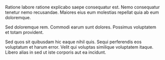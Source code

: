 Ratione labore ratione explicabo saepe consequatur est. Nemo consequatur tenetur nemo recusandae. Maiores eius eum molestias repellat quia ab eum doloremque.
 Sed doloremque rem. Commodi earum sunt dolores. Possimus voluptatem et totam provident.
 Sed quos sit quibusdam hic eaque nihil quis. Sequi perferendis eos voluptatum et harum error. Velit qui voluptas similique voluptatem itaque. Libero alias in sed ut iste corporis aut ea incidunt.